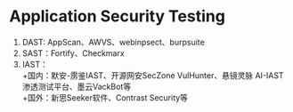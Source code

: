 # Application Security Testing #  
1. DAST: AppScan、AWVS、webinpsect、burpsuite   
2. SAST：Fortify、Checkmarx   
3. IAST：  
  +国内：默安-雳鉴IAST、开源网安SecZone VulHunter、悬镜灵脉 AI-IAST渗透测试平台、墨云VackBot等  
  +国外：新思Seeker软件、Contrast Security等  
